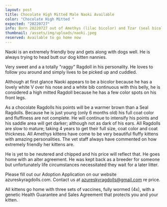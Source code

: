 ```yaml
---
layout: post
title: Chocolate High Mitted Male Naoki Available
color: "Chocolate High Mitted "
expected: "20220727"
info: Born 20220727 out of Amethys (lilac bicolor) and Tzar (seal bicolor)
thumbnail: /assets/img/uploads/naoki.jpeg
reserved: Available to go home now
---
```

N﻿aoki is an extremely friendly boy and gets along with dogs well. He is always trying to head butt our dog kitten nannies. 

V﻿ery sweet and a a totally "raggy" Ragdoll in his personality. He loves to follow you around and simply lives to be picked up and cuddled. 

Although at first glance Naoki appears to be a bicolor because he has a lovely white V over his nose and a white bib continuous with this belly, he is considered a high mitted Ragdoll because he has a few color spots on his front legs. 

A﻿s a chocolate Ragdolls his points will be a warmer brown than a Seal Ragdolls. Because he is just young (only 6 months old) his full coat color and fluffiness are not complete. He will continue to intensify his points and his saddle area will get darker; although not as dark of his ears. All Ragdolls are slow to mature; taking 4 years to get their full size, coat color and coat thickness. All Amethys kittens have come to be very beautiful fluffy kittens with amazing personalities. The vet staff always have commented on how extremely friendly her kittens are. 

He is yet to be neutered and chipped and his price will reflect that. He goes home with an alter agreement. He was kept back as a breeder for someone but unfortunately life circumstances necessitated they wait for a later litter. 

Please fill out our Adoption Application on our website azureskyragdolls.com.  Contact us at azureskyragdolls@gmail.com re price. 

All kittens go home with three sets of vaccines, fully wormed (4x),  with a genetic Health Guarantee and Sales Agreement that protects you and your kitten.